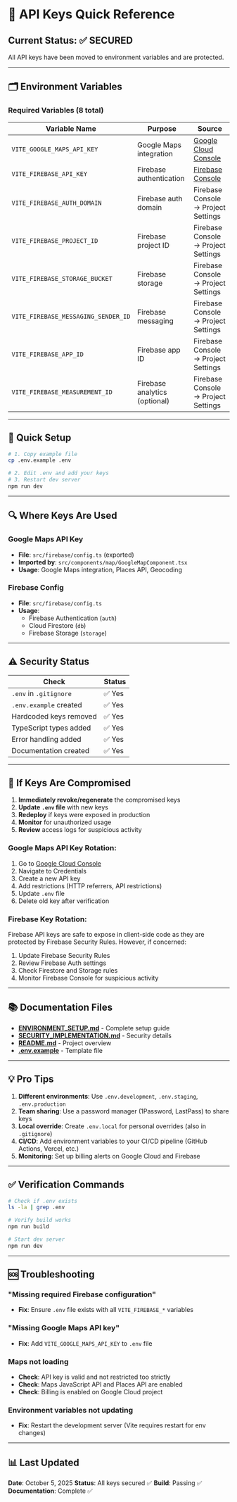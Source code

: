 # 🔑 API Keys Quick Reference

## Current Status: ✅ SECURED

All API keys have been moved to environment variables and are protected.

---

## 🗂️ Environment Variables

### Required Variables (8 total)

| Variable Name | Purpose | Source |
|---------------|---------|--------|
| `VITE_GOOGLE_MAPS_API_KEY` | Google Maps integration | [Google Cloud Console](https://console.cloud.google.com/) |
| `VITE_FIREBASE_API_KEY` | Firebase authentication | [Firebase Console](https://console.firebase.google.com/) |
| `VITE_FIREBASE_AUTH_DOMAIN` | Firebase auth domain | Firebase Console → Project Settings |
| `VITE_FIREBASE_PROJECT_ID` | Firebase project ID | Firebase Console → Project Settings |
| `VITE_FIREBASE_STORAGE_BUCKET` | Firebase storage | Firebase Console → Project Settings |
| `VITE_FIREBASE_MESSAGING_SENDER_ID` | Firebase messaging | Firebase Console → Project Settings |
| `VITE_FIREBASE_APP_ID` | Firebase app ID | Firebase Console → Project Settings |
| `VITE_FIREBASE_MEASUREMENT_ID` | Firebase analytics (optional) | Firebase Console → Project Settings |

---

## 📝 Quick Setup

```bash
# 1. Copy example file
cp .env.example .env

# 2. Edit .env and add your keys
# 3. Restart dev server
npm run dev
```

---

## 🔍 Where Keys Are Used

### Google Maps API Key
- **File**: `src/firebase/config.ts` (exported)
- **Imported by**: `src/components/map/GoogleMapComponent.tsx`
- **Usage**: Google Maps integration, Places API, Geocoding

### Firebase Config
- **File**: `src/firebase/config.ts`
- **Usage**: 
  - Firebase Authentication (`auth`)
  - Cloud Firestore (`db`)
  - Firebase Storage (`storage`)

---

## ⚠️ Security Status

| Check | Status |
|-------|--------|
| `.env` in `.gitignore` | ✅ Yes |
| `.env.example` created | ✅ Yes |
| Hardcoded keys removed | ✅ Yes |
| TypeScript types added | ✅ Yes |
| Error handling added | ✅ Yes |
| Documentation created | ✅ Yes |

---

## 🚨 If Keys Are Compromised

1. **Immediately revoke/regenerate** the compromised keys
2. **Update `.env` file** with new keys
3. **Redeploy** if keys were exposed in production
4. **Monitor** for unauthorized usage
5. **Review** access logs for suspicious activity

### Google Maps API Key Rotation:
1. Go to [Google Cloud Console](https://console.cloud.google.com/)
2. Navigate to Credentials
3. Create a new API key
4. Add restrictions (HTTP referrers, API restrictions)
5. Update `.env` file
6. Delete old key after verification

### Firebase Key Rotation:
Firebase API keys are safe to expose in client-side code as they are protected by Firebase Security Rules. However, if concerned:
1. Update Firebase Security Rules
2. Review Firebase Auth settings
3. Check Firestore and Storage rules
4. Monitor Firebase Console for suspicious activity

---

## 📚 Documentation Files

- **[ENVIRONMENT_SETUP.md](./ENVIRONMENT_SETUP.md)** - Complete setup guide
- **[SECURITY_IMPLEMENTATION.md](./SECURITY_IMPLEMENTATION.md)** - Security details
- **[README.md](./README.md)** - Project overview
- **[.env.example](./.env.example)** - Template file

---

## 💡 Pro Tips

1. **Different environments**: Use `.env.development`, `.env.staging`, `.env.production`
2. **Team sharing**: Use a password manager (1Password, LastPass) to share keys
3. **Local override**: Create `.env.local` for personal overrides (also in `.gitignore`)
4. **CI/CD**: Add environment variables to your CI/CD pipeline (GitHub Actions, Vercel, etc.)
5. **Monitoring**: Set up billing alerts on Google Cloud and Firebase

---

## ✅ Verification Commands

```bash
# Check if .env exists
ls -la | grep .env

# Verify build works
npm run build

# Start dev server
npm run dev
```

---

## 🆘 Troubleshooting

### "Missing required Firebase configuration"
- **Fix**: Ensure `.env` file exists with all `VITE_FIREBASE_*` variables

### "Missing Google Maps API key"
- **Fix**: Add `VITE_GOOGLE_MAPS_API_KEY` to `.env` file

### Maps not loading
- **Check**: API key is valid and not restricted too strictly
- **Check**: Maps JavaScript API and Places API are enabled
- **Check**: Billing is enabled on Google Cloud project

### Environment variables not updating
- **Fix**: Restart the development server (Vite requires restart for env changes)

---

## 📊 Last Updated

**Date**: October 5, 2025
**Status**: All keys secured ✅
**Build**: Passing ✅
**Documentation**: Complete ✅

